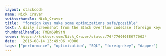```yaml
---
layout: stackcode
name: Nick Craver
twitterhandle: Nick_Craver
title:  "foreign keys make some optimizations safe/possible"
text: A daily screenshot from the Stack Overflow codebase (foreign keys make some optimizations safe/possible).
thumbnailhandle: TMEm69h9tN
tweet: https://twitter.com/Nick_Craver/status/764776050559770624
date:   2016-08-14 13:49:06 +0000
tags: ["performance", "optimization", "SQL", "foreign-key", "dapper"]
---
```

